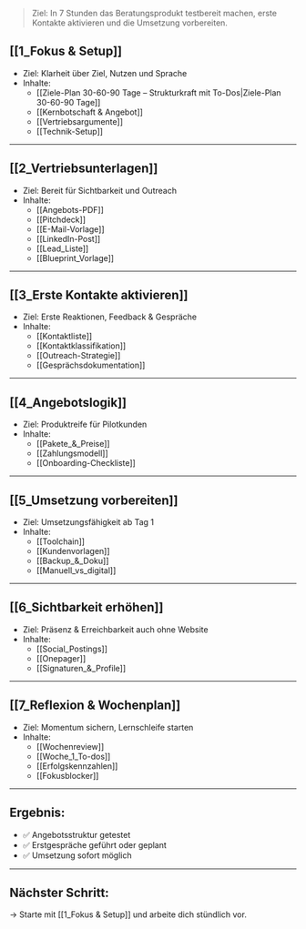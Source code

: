 

> Ziel: In 7 Stunden das Beratungsprodukt testbereit machen, erste Kontakte aktivieren und die Umsetzung vorbereiten.

## [[1_Fokus & Setup]]

- Ziel: Klarheit über Ziel, Nutzen und Sprache
- Inhalte:
  - [[Ziele-Plan 30-60-90 Tage – Strukturkraft mit To-Dos|Ziele-Plan 30-60-90 Tage]]
  - [[Kernbotschaft & Angebot]]
  - [[Vertriebsargumente]]
  - [[Technik-Setup]]

---

## [[2_Vertriebsunterlagen]]

- Ziel: Bereit für Sichtbarkeit und Outreach
- Inhalte:
  - [[Angebots-PDF]]
  - [[Pitchdeck]]
  - [[E-Mail-Vorlage]]
  - [[LinkedIn-Post]]
  - [[Lead_Liste]]
  - [[Blueprint_Vorlage]]

---

## [[3_Erste Kontakte aktivieren]]

- Ziel: Erste Reaktionen, Feedback & Gespräche
- Inhalte:
  - [[Kontaktliste]]
  - [[Kontaktklassifikation]]
  - [[Outreach-Strategie]]
  - [[Gesprächsdokumentation]]

---

## [[4_Angebotslogik]]

- Ziel: Produktreife für Pilotkunden
- Inhalte:
  - [[Pakete_&_Preise]]
  - [[Zahlungsmodell]]
  - [[Onboarding-Checkliste]]

---

## [[5_Umsetzung vorbereiten]]

- Ziel: Umsetzungsfähigkeit ab Tag 1
- Inhalte:
  - [[Toolchain]]
  - [[Kundenvorlagen]]
  - [[Backup_&_Doku]]
  - [[Manuell_vs_digital]]

---

## [[6_Sichtbarkeit erhöhen]]

- Ziel: Präsenz & Erreichbarkeit auch ohne Website
- Inhalte:
  - [[Social_Postings]]
  - [[Onepager]]
  - [[Signaturen_&_Profile]]

---

## [[7_Reflexion & Wochenplan]]

- Ziel: Momentum sichern, Lernschleife starten
- Inhalte:
  - [[Wochenreview]]
  - [[Woche_1_To-dos]]
  - [[Erfolgskennzahlen]]
  - [[Fokusblocker]]

---

## Ergebnis:

- ✅ Angebotsstruktur getestet  
- ✅ Erstgespräche geführt oder geplant  
- ✅ Umsetzung sofort möglich

---

## Nächster Schritt:

→ Starte mit [[1_Fokus & Setup]] und arbeite dich stündlich vor.
